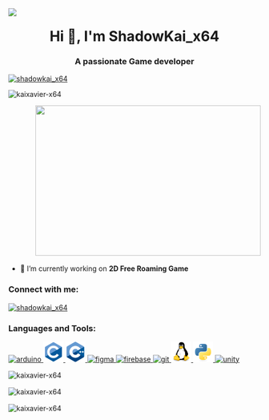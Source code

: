 <img align="left" src = "https://www.niit.com/india/sites/default/files/2021-05/Game-Development-01.jpg">

<h1 align="center">Hi 👋, I'm ShadowKai_x64</h1>
<h3 align="center">A passionate Game developer</h3>

<p align="left">
    <a href="https://twitter.com/shadowkai_x64" target="blank"><img src="https://img.shields.io/twitter/follow/shadowkai_x64?logo=twitter&style=for-the-badge" alt="shadowkai_x64" /></a>
</p>

<p align="left">
    <img src="https://komarev.com/ghpvc/?username=kaixavier-x64&label=Profile%20views&color=0e75b6&style=flat" alt="kaixavier-x64" />
</p>

<p align="right">
    <img src="https://cwservices.co.in/assets/game_dev/banner_img.png" height = 300 width =450 />
</p>

-   🔭 I’m currently working on **2D Free Roaming Game**

<h3 align="left">Connect with me:</h3>
<p align="left">
<a href="https://twitter.com/shadowkai_x64" target="blank">
<img align="center" src="https://raw.githubusercontent.com/rahuldkjain/github-profile-readme-generator/master/src/images/icons/Social/twitter.svg" alt="shadowkai_x64" height="30" width="40" />
</a>
</p>

<h3 align="left">Languages and Tools:</h3>
<p align="left"> <a href="https://www.arduino.cc/" target="_blank" rel="noreferrer"> <img src="https://cdn.worldvectorlogo.com/logos/arduino-1.svg" alt="arduino" width="40" height="40"/> </a> <a href="https://www.cprogramming.com/" target="_blank" rel="noreferrer"> <img src="https://raw.githubusercontent.com/devicons/devicon/master/icons/c/c-original.svg" alt="c" width="40" height="40"/> </a> <a href="https://www.w3schools.com/cpp/" target="_blank" rel="noreferrer"> <img src="https://raw.githubusercontent.com/devicons/devicon/master/icons/cplusplus/cplusplus-original.svg" alt="cplusplus" width="40" height="40"/> </a> <a href="https://www.figma.com/" target="_blank" rel="noreferrer"> <img src="https://www.vectorlogo.zone/logos/figma/figma-icon.svg" alt="figma" width="40" height="40"/> </a> <a href="https://firebase.google.com/" target="_blank" rel="noreferrer"> <img src="https://www.vectorlogo.zone/logos/firebase/firebase-icon.svg" alt="firebase" width="40" height="40"/> </a> <a href="https://git-scm.com/" target="_blank" rel="noreferrer"> <img src="https://www.vectorlogo.zone/logos/git-scm/git-scm-icon.svg" alt="git" width="40" height="40"/> </a> <a href="https://www.linux.org/" target="_blank" rel="noreferrer"> <img src="https://raw.githubusercontent.com/devicons/devicon/master/icons/linux/linux-original.svg" alt="linux" width="40" height="40"/> </a> <a href="https://www.python.org" target="_blank" rel="noreferrer"> <img src="https://raw.githubusercontent.com/devicons/devicon/master/icons/python/python-original.svg" alt="python" width="40" height="40"/> </a> <a href="https://unity.com/" target="_blank" rel="noreferrer"> <img src="https://www.vectorlogo.zone/logos/unity3d/unity3d-icon.svg" alt="unity" width="40" height="40"/> </a> </p>

<p align="center">
<p>
<img align="center" src="https://github-readme-stats.vercel.app/api/top-langs?username=kaixavier-x64&show_icons=true&locale=en&layout=compact" alt="kaixavier-x64" />
</p>

<p>
<img align="center" src="https://github-readme-stats.vercel.app/api?username=kaixavier-x64&show_icons=true&locale=en" alt="kaixavier-x64" />
</p>

<p><img align="center" src="https://github-readme-streak-stats.herokuapp.com/?user=kaixavier-x64&" alt="kaixavier-x64" /></p>

</p>
